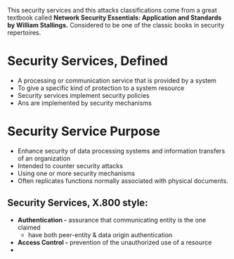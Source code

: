 This security services and this attacks classifications come from a great textbook called **Network Security Essentials: Application and Standards  by William Stallings.** Considered to be one of the classic books in security repertoires. 

# Security Services, Defined
- A processing or communication service that is provided by a system
- To give a specific kind of protection to a system resource
- Security services implement security policies
- Ans are implemented by security mechanisms


# Security Service Purpose
- Enhance security of data processing systems and information transfers of an organization
- Intended to counter security attacks
- Using one or more security mechanisms
- Often replicates functions normally associated with physical documents. 


## Security Services, X.800 style:
- **Authentication -** assurance that communicating entity is the one claimed 
	- have both peer-entity & data origin authentication
- **Access Control -** prevention of the unauthorized use of a resource
- 
